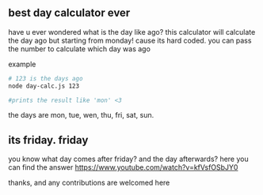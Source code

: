 ## best day calculator ever

have u ever wondered what is the day like ago?
this calculator will calculate the day ago but starting from monday! cause its hard coded.
you can pass the number to calculate which day was ago

example
```bash
# 123 is the days ago
node day-calc.js 123

#prints the result like 'mon' <3
```

the days are mon, tue, wen, thu, fri, sat, sun.

## its friday. friday
you know what day comes after friday? 
and the day afterwards?
here you can find the answer
https://www.youtube.com/watch?v=kfVsfOSbJY0

thanks, and any contributions are welcomed here



